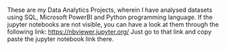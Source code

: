 These are my Data Analytics Projects, wherein I have analysed datasets using SQL, Microsoft PowerBI and Python programming language. If the jupyter notebooks are not visible, you can have a look at them through the following link: https://nbviewer.jupyter.org/ 
Just go to that link and copy paste the jupyter notebook link there.
